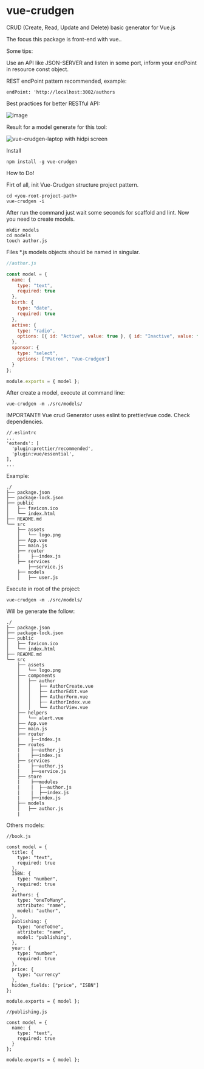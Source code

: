 # vue-crudgen
CRUD (Create, Read, Update and Delete) basic generator for Vue.js

The focus this package is front-end with vue..

Some tips:

Use an API like JSON-SERVER and listen in some port, inform your endPoint in resource const object.

REST endPoint pattern recommended, example:

```
endPoint: 'http://localhost:3002/authors
```

Best practices for better RESTful API:

![image](https://user-images.githubusercontent.com/19849921/51780016-45660880-20f2-11e9-9d59-dec28b1bc5aa.png)


Result for a model generate for this tool:

![vue-crudgen-laptop with hidpi screen](https://user-images.githubusercontent.com/19849921/51761375-05803080-20b4-11e9-9cab-055008397c32.png)

Install
```
npm install -g vue-crudgen

```

How to Do!

Firt of all, init Vue-Crudgen structure project pattern.

```
cd <you-root-project-path>
vue-crudgen -i
```
After run the command just wait some seconds for scaffold and lint.
Now you need to create models.
```
mkdir models
cd models
touch author.js
```
Files *.js models objects should be named in singular.

```javascript
//author.js

const model = {
  name: {
    type: "text",
    required: true
  },
  birth: {
    type: "date",
    required: true
  },
  active: {
    type: "radio",
    options: [{ id: "Active", value: true }, { id: "Inactive", value: false }]
  },
  sponsor: {
    type: "select",
    options: ["Patron", "Vue-Crudgen"]
  }
};

module.exports = { model };

```
After create a model, execute at command line:
```
vue-crudgen -m ./src/models/
```
IMPORTANT!! Vue crud Generator uses eslint to prettier/vue code. Check dependencies.

```
//.eslintrc
...
'extends': [
  'plugin:prettier/recommended',
  'plugin:vue/essential',
],
...
```
Example:
```
./
├── package.json
├── package-lock.json
├── public
│   ├── favicon.ico
│   └── index.html
├── README.md
└── src
    ├── assets
    │   └── logo.png
    ├── App.vue
    ├── main.js
    ├── router
    |    ├──index.js
    ├── services
        ├──service.js
    ├── models
    │   ├── user.js

```
Execute in root of the project:

```
vue-crudgen -m ./src/models/
```

Will be generate the follow:

```
./
├── package.json
├── package-lock.json
├── public
│   ├── favicon.ico
│   └── index.html
├── README.md
└── src
    ├── assets
    │   └── logo.png
    ├── components
    │   ├── author
    │   │   ├── AuthorCreate.vue
    │   │   ├── AuthorEdit.vue
    │   │   ├── AuthorForm.vue
    │   │   ├── AuthorIndex.vue
    │   │   └── AuthorView.vue
    ├── helpers
    │   └── alert.vue
    ├── App.vue
    ├── main.js
    ├── router
    |    ├──index.js
    ├── routes
    |    ├──author.js
    |    ├──index.js
    ├── services
    |    ├──author.js
    |    ├──service.js
    ├── store
    |    ├──modules
    |    |  ├──author.js
    |    |  ├──index.js
    |    ├──index.js
    ├── models
    │   ├── author.js
    |
```
Others models:

```
//book.js

const model = {
  title: {
    type: "text",
    required: true
  },
  ISBN: {
    type: "number",
    required: true
  },
  authors: {
    type: "oneToMany",
    attribute: "name",
    model: "author",
  },
  publishing: {
    type: "oneToOne",
    attribute: "name",
    model: "publishing",
  },
  year: {
    type: "number",
    required: true
  },
  price: {
    type: "currency"
  },
  hidden_fields: ["price", "ISBN"]
};

module.exports = { model };

//publishing.js

const model = {
  name: {
    type: "text",
    required: true
  }
};

module.exports = { model };

```
